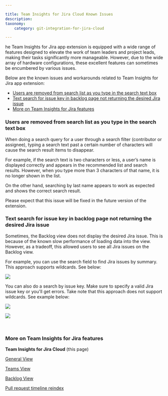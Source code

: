 ```yaml
---

title: Team Insights for Jira Cloud Known Issues
description:
taxonomy:
    category: git-integration-for-jira-cloud

---
```


he Team Insights for Jira app extension is equipped with a wide range of features designed to elevate the work of team leaders and project leads, making their tasks significantly more manageable. However, due to the wide array of hardware configurations, these excellent features can sometimes be encumbered by various issues.

Below are the known issues and workarounds related to Team Insights for Jira app extension:

- [Users are removed from search list as you type in the search text box](#users-are-removed-from-search-list-as-you-type-in-the-search-text-box)
- [Text search for issue key in backlog page not returning the desired Jira issue](#text-search-for-issue-key-in-backlog-page-not-returning-the-desired-jira-issue)
- [More on Team Insights for Jira features](#more-on-team-insights-for-jira-features)

<div id="users-are-removed-from-search-list">

### Users are removed from search list as you type in the search text box

When doing a search query for a user through a search filter (contributor or assignee), typing a search text past a certain number of characters will cause the search result items to disappear.

For example, if the search text is two characters or less, a user’s name is displayed correctly and appears in the recommended list and search results. However, when you type more than 3 characters of that name, it is no longer shown in the list.

On the other hand, searching by last name appears to work as expected and shows the correct search result.

Please expect that this issue will be fixed in the future version of the extension.

### Text search for issue key in backlog page not returning the desired Jira issue

Sometimes, the Backlog view does not display the desired Jira issue. This is because of the known slow performance of loading data into the view. However, as a tradeoff, this allowed users to see all Jira issues on the Backlog view.

For example, you can use the search field to find Jira issues by summary. This approach supports wildcards. See below:

![](/wp-content/uploads/tij-gitcloud-search-list-example.png)

You can also do a search by issue key. Make sure to specify a valid Jira issue key or you'll get errors. Take note that this approach does not support wildcards. See example below:

![](/wp-content/uploads/tij-gitcloud-search-supports-jql-example.png)

![](/wp-content/uploads/tij-gitcloud-search-error-example-01.png)

&nbsp;

### More on Team Insights for Jira features

**Team Insights for Jira Cloud** (this page)

[General View](/git-integration-for-jira-cloud/team-insights-for-jira-general-view-gij-cloud/)

[Teams View](/git-integration-for-jira-cloud/team-insights-for-jira-teams-view-gij-cloud)

[Backlog View](/git-integration-for-jira-cloud/team-insights-for-jira-backlog-view-gij-cloud/)

[Pull request timeline reindex](/git-integration-for-jira-cloud/pull-request-timeline-for-tij-gij-cloud/)


